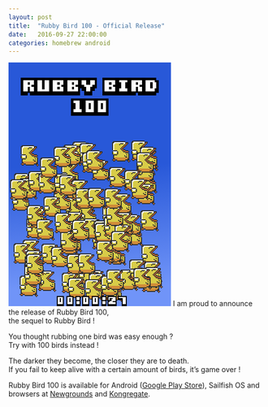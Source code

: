 ```yaml
---
layout: post
title:  "Rubby Bird 100 - Official Release"
date:   2016-09-27 22:00:00
categories: homebrew android
---
```

<img src="/images//rubbybird100-scr1_0_o.png" />
I am proud to announce the release of Rubby Bird 100, 
<br />
the sequel to Rubby Bird !</p>

<p>You thought rubbing one bird was easy enough ?
<br />
Try with 100 birds instead !</p>

<p>The darker they become, the closer they are to death.
<br />
If you fail to keep alive with a certain amount of birds, it’s game over !</p>

<p>Rubby Bird 100 is available for Android (<a href="https://play.google.com/store/apps/details?id=com.gameblabla.rubbybird&amp;hl=en">Google Play Store</a>), Sailfish OS and browsers at <a href="http://www.newgrounds.com/portal/view/683859">Newgrounds</a> and <a href="http://www.kongregate.com/games/gameblabla/rubby-bird-100">Kongregate</a>.</p>
